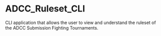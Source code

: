 # ADCC_Ruleset_CLI
CLI application that allows the user to view and understand the ruleset of the ADCC Submission Fighting Tournaments.

